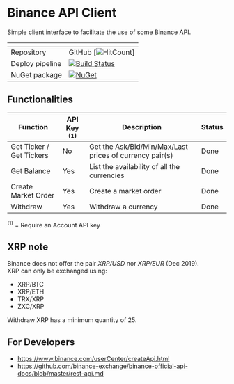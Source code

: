 # Binance API Client

Simple client interface to facilitate the use of some Binance API.   



| <!-- --> | <!-- -->
| --- | ---
| Repository | GitHub [![HitCount](http://hits.dwyl.io/alex75it/alex75it/BinanceApiClient.svg)]
| Deploy pipeline | [![Build Status](https://alex75.visualstudio.com/Binance%20API%20Client/_apis/build/status/Build%20v3?branchName=master)](https://alex75.visualstudio.com/Binance%20API%20Client/_build/latest?definitionId=24&branchName=master)
| NuGet package | [![NuGet](https://img.shields.io/nuget/v/Alex75.BinanceApiClient.svg)](https://www.nuget.org/packages/Alex75.BinanceApiClient) 




## Functionalities

| Function                     | <nowrap>API Key <sup>(1)</sup></nowrap> | Description                                             | Status
---                          |---      |---                                                      |---
| Get Ticker / Get Tickers   | No      | Get the Ask/Bid/Min/Max/Last prices of currency pair(s) | Done
| Get Balance                | Yes     | List the availability of all the currencies			 | Done
| Create Market Order        | Yes     | Create a market order									 | Done
| Withdraw                   | Yes     | Withdraw a currency                                     | Done

<sup>(1)</sup> = Require an Account API key

<!--
| Create Limit Order         | Yes     | Create a limit order									 | Not implemented
| List Open Orders           | Yes     | List open orders										 | Not implemented
| Check Order Status         | Yes     |														 | Not implemented
| Cancel Order               | Yes     | Cancel an order										 | Not implemented
| List User Transactions     | Yes     | List the User Transactions								 | Not implemented
-->



## XRP note

Binance does not offer the pair _XRP/USD_ nor _XRP/EUR_ (Dec 2019).  
XRP can only be exchanged using:  
- XRP/BTC
- XRP/ETH
- TRX/XRP
- ZXC/XRP

Withdraw XRP has a minimum quantity of 25.



## For Developers

- https://www.binance.com/userCenter/createApi.html
- https://github.com/binance-exchange/binance-official-api-docs/blob/master/rest-api.md


<!--
<style>
sup { font-size:70% }
nowrap, .nowrap { white-space: nowrap}
</style>
-->
